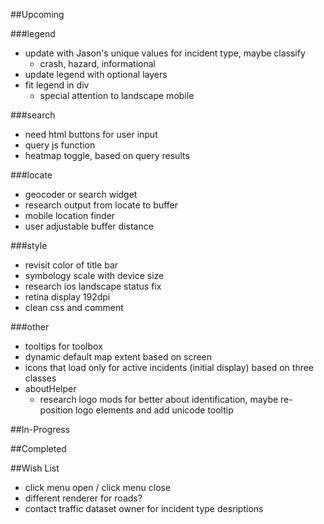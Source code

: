 ##Upcoming

###legend
 
* update with Jason's unique values for incident type, maybe classify
     * crash, hazard, informational
* update legend with optional layers
* fit legend in div
     * special attention to landscape mobile
		
###search
 
* need html buttons for user input
* query js function
* heatmap toggle, based on query results
		
###locate
 
* geocoder or search widget
* research output from locate to buffer
* mobile location finder
* user adjustable buffer distance
		
###style
 
* revisit color of title bar
* symbology scale with device size
* research ios landscape status fix
* retina display 192dpi
* clean css and comment
		
###other
 
* tooltips for toolbox
* dynamic default map extent based on screen
* icons that load only for active incidents (initial display) based on three classes
* aboutHelper
    * research logo mods for better         about identification, maybe re-position logo elements and add unicode tooltip
	
##In-Progress


##Completed


##Wish List

* click menu open / click menu close
* different renderer for roads?
* contact traffic dataset owner for incident type desriptions
